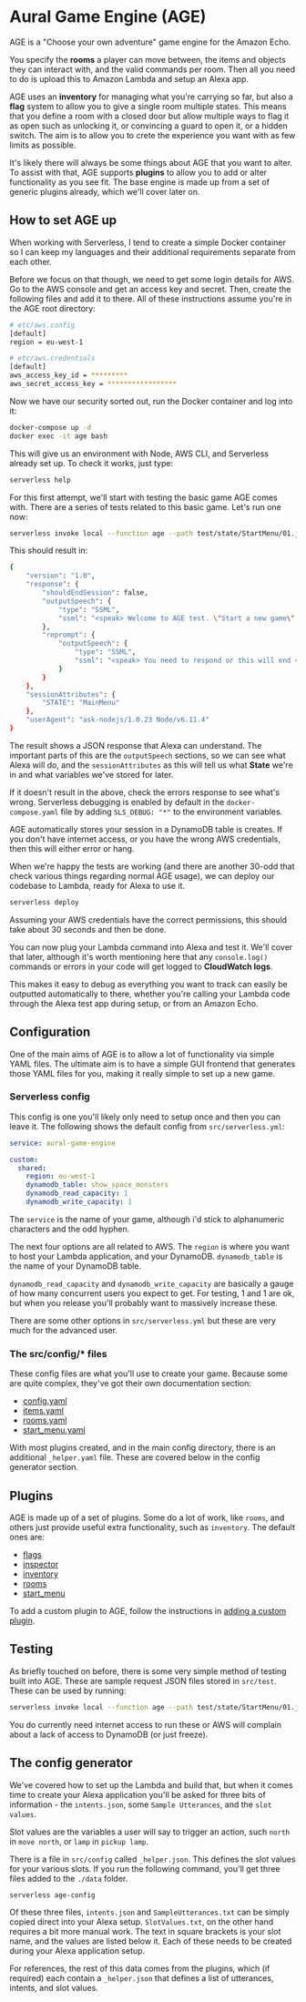 # Aural Game Engine (AGE)

AGE is a "Choose your own adventure" game engine for the Amazon Echo.

You specify the **rooms** a player can move between, the items and objects they can interact with, and the valid commands per room. Then all you need to do is upload this to Amazon Lambda and setup an Alexa app.
 
AGE uses an **inventory** for managing what you're carrying so far, but also a **flag** system to allow you to give a single room multiple states. This means that you define a room with a closed door but allow multiple ways to flag it as open such as unlocking it, or convincing a guard to open it, or a hidden switch. The aim is to allow you to crete the experience you want with as few limits as possible.

It's likely there will always be some things about AGE that you want to alter. To assist with that, AGE supports **plugins** to allow you to add or alter functionality as you see fit. The base engine is made up from a set of generic plugins already, which we'll cover later on. 

## How to set AGE up

When working with Serverless, I tend to create a simple Docker container so I can keep my languages and their additional requirements separate from each other.

Before we focus on that though, we need to get some login details for AWS. Go to the AWS console and get an access key and secret. Then, create the following files and add it to there. All of these instructions assume you're in the AGE root directory:

```bash
# etc/aws.config
[default]
region = eu-west-1

# etc/aws.credentials
[default]
aws_access_key_id = *********
aws_secret_access_key = *****************
```

Now we have our security sorted out, run the Docker container and log into it:

```bash
docker-compose up -d
docker exec -it age bash
```

This will give us an environment with Node, AWS CLI, and Serverless already set up. To check it works, just type:

```bash
serverless help
```

For this first attempt, we'll start with testing the basic game AGE comes with. There are a series of tests related to this basic game. Let's run one now: 

```bash
serverless invoke local --function age --path test/state/StartMenu/01.json
```

This should result in:

```bash
{
    "version": "1.0",
    "response": {
        "shouldEndSession": false,
        "outputSpeech": {
            "type": "SSML",
            "ssml": "<speak> Welcome to AGE test. \"Start a new game\" or listen to the \"credits\"  </speak>"
        },
        "reprompt": {
            "outputSpeech": {
                "type": "SSML",
                "ssml": "<speak> You need to respond or this will end </speak>"
            }
        }
    },
    "sessionAttributes": {
        "STATE": "MainMenu"
    },
    "userAgent": "ask-nodejs/1.0.23 Node/v6.11.4"
}
```

The result shows a JSON response that Alexa can understand. The important parts of this are the `outputSpeech` sections, so we can see what Alexa will do, and the `sessionAttributes` as this will tell us what **State** we're in and what variables we've stored for later.

If it doesn't result in the above, check the errors response to see what's wrong. Serverless debugging is enabled by default in the `docker-compose.yaml` file by adding `SLS_DEBUG: "*"` to the environment variables.

AGE automatically stores your session in a DynamoDB table is creates. If you don't have internet access, or you have the wrong AWS credentials, then this will either error or hang.

When we're happy the tests are working (and there are another 30-odd that check various things regarding normal AGE usage), we can deploy our codebase to Lambda, ready for Alexa to use it.

```bash
serverless deploy
```

Assuming your AWS credentials have the correct permissions, this should take about 30 seconds and then be done.

You can now plug your Lambda command into Alexa and test it. We'll cover that later, although it's worth mentioning here that any `console.log()` commands or errors in your code will get logged to **CloudWatch logs**. 

This makes it easy to debug as everything you want to track can easily be outputted automatically to there, whether you're calling your Lambda code through the Alexa test app during setup, or from an Amazon Echo.

## Configuration

One of the main aims of AGE is to allow a lot of functionality via simple YAML files. The ultimate aim is to have a simple GUI frontend that generates those YAML files for you, making it really simple to set up a new game.

### Serverless config

This config is one you'll likely only need to setup once and then you can leave it. The following shows the default config from `src/serverless.yml`:

```yaml
service: aural-game-engine

custom:
  shared:
    region: eu-west-1
    dynamodb_table: show_space_monsters
    dynamodb_read_capacity: 1
    dynamodb_write_capacity: 1
```

The `service` is the name of your game, although i'd stick to alphanumeric characters and the odd hyphen.

The next four options are all related to AWS. The `region` is where you want to host your Lambda application, and your DynamoDB. `dynamodb_table` is the name of your DynamoDB table.

`dynamodb_read_capacity` and `dynamodb_write_capacity` are basically a gauge of how many concurrent users you expect to get. For testing, 1 and 1 are ok, but when you release you'll probably want to massively increase these.

There are some other options in `src/serverless.yml` but these are very much for the advanced user.
 
### The src/config/* files

These config files are what you'll use to create your game. Because some are quite complex, they've got their own documentation section:

- [config.yaml](documentation/config/config.yaml.md)
- [items.yaml](documentation/config/items.yaml.md)
- [rooms.yaml](documentation/config/rooms.yaml.md)
- [start_menu.yaml](documentation/config/start_menu.yaml.md)

With most plugins created, and in the main config directory, there is an additional `_helper.yaml` file. These are covered below in the config generator section. 

## Plugins

AGE is made up of a set of plugins. Some do a lot of work, like `rooms`, and others just provide useful extra functionality, such as `inventory`. The default ones are:

- [flags](documentation/plugins/flags.yaml.md)
- [inspector](documentation/plugins/inspector.yaml.md)
- [inventory](documentation/plugins/inventory.yaml.md)
- [rooms](documentation/plugins/rooms.yaml.md)
- [start_menu](documentation/plugins/start_menu.yaml.md)

To add a custom plugin to AGE, follow the instructions in [adding a custom plugin](documentation/plugins/_custom.yaml).

## Testing

As briefly touched on before, there is some very simple method of testing built into AGE. These are sample request JSON files stored in `src/test`. These can be used by running:

```bash
serverless invoke local --function age --path test/state/StartMenu/01.json
```

You do currently need internet access to run these or AWS will complain about a lack of access to DynamoDB (or just freeze).

## The config generator

We've covered how to set up the Lambda and build that, but when it comes time to create your Alexa application you'll be asked for three bits of information - the `intents.json`, some `Sample Utterances`, and the `slot values`.

Slot values are the variables a user will say to trigger an action, such `north` in `move north`, or `lamp` in `pickup lamp`.

There is a file in `src/config` called `_helper.json`. This defines the slot values for your various slots. If you run the following command, you'll get three files added to the `./data` folder.

```bash
serverless age-config
``` 

Of these three files, `intents.json` and `SampleUtterances.txt` can be simply copied direct into your Alexa setup. `SlotValues.txt`, on the other hand requires a bit more manual work. The text in square brackets is your slot name, and the values are listed below it. Each of these needs to be created during your Alexa application setup.

For references, the rest of this data comes from the plugins, which (if required) each contain a `_helper.json` that defines a list of utterances, intents, and slot values.
